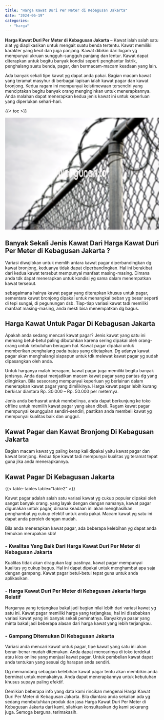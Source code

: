 ```yaml
---
title: "Harga Kawat Duri Per Meter di Kebagusan Jakarta"
date: "2024-06-19"
categories: 
  - "harga"
---
```


**Harga Kawat Duri Per Meter di Kebagusan Jakarta** – Kawat ialah salah satu alat yg diaplikasikan untuk mengait suatu benda tertentu. Kawat memiliki karakter yang kecil dan juga panjang. Kawat dibikin dari logam yg mempunyai ukruan sungguh-sungguh panjang dan lentur. Kawat dapat diterapkan untuk begitu banyak kondisi seperti penghantar listrik, penghalang suatu benda, pagar, dan bermacam-macam keadaan yang lain.

Ada banyak sekali tipe kawat yg dapat anda pakai. Bagian macam kawat yang teramat masyhur di berbagai lapisan ialah kawat pagar dan kawat bronjong. Kedua ragam ini mempunyai keistimewaan tersendiri yang menciptakan begitu banyak orang menginginkan untuk menerapkannya. Anda malahan dapat menerapkan kedua jenis kawat ini untuk keperluan yang diperlukan sehari-hari.

{{< toc >}}

![Harga Kawat Duri Per Meter di Kebagusan Jakarta](/images/jual-kawat-murah01.png)

## Banyak Sekali Jenis Kawat Dari Harga Kawat Duri Per Meter di Kebagusan Jakarta ?

Variasi diwajibkan untuk memlih antara kawat pagar diperbandingkan dg kawat bronjong, keduanya tidak dapat diperbandingkan. Hal ini berakibat dari kedua kawat tersebut mempunyai manfaat masing-masing. Dimana anda tdk dapat menerapkan untuk kondisi yg sama dalam menempatkan kawat tersebut.

sebagaimana halnya kawat pagar yang diterapkan khusus untuk pagar, sementara kawat bronjong dipakai untuk menangkal beban yg besar seperti di tepi sungai, di pegunungan dsb. Tiap-tiap variasi kawat tadi memiliki manfaat masing-masing, anda mesti bisa menempatkan dg bagus.

## Harga Kawat Untuk Pagar Di Kebagusan Jakarta

Apakah anda sedang mencari kawat pagar? Jenis kawat yang satu ini memang betul-betul paling dibutuhkan karena sering dipakai oleh orang-orang untuk kebutuhan beragam hal. Kawat pagar dipakai untuk memberikan penghalang pada batas yang ditetapkan. Dg adanya kawat pagar akan menghalangi siapapun untuk tdk melewat kawat pagar yg sudah dipasangkan oleh anda.

Untuk harganya malah beragam, kawat pagar juga memiliki begitu banyak jenisnya. Anda dapat menjadikan macam kawat pagar yang pantas dg yang diinginkan. Bila seseorang mempunyai keperluan yg berlainan dalam menerapkan kawat pagar yang dimilikinya. Harga kawat pagar lebih kurang berkisar diantara Rp. 30.000 – Rp. 50.000 per meternya.

Jenis anda berhasrat untuk membelinya, anda dapat berkunjung ke toko offline untuk memilih kawat pagar yang akan dibeli. Ragam kawat pagar mempunyai keunggulan sendiri-sendiri, pastikan anda membeli kawat yg mempunyai kualitas baik dan unggul.

## Kawat Pagar dan Kawat Bronjong Di Kebagusan Jakarta

Bagian macam kawat yg paling kerap kali dipakai yaitu kawat pagar dan kawat bronjong. Kedua tipe kawat tadi mempunyai kualitas yg teramat tepat guna jika anda menerapkannya.

## Kawat Pagar Di Kebagusan Jakarta

{{< table-tables table="table2" >}}

Kawat pagar adalah salah satu variasi kawat yg cukup populer dipakai oleh sangat banyak orang. yang layak dengan dengan namanya, kawat pagar digunakan untuk pagar, dimana keadaan ini akan menghasilkan penghambat yg cukup efektif untuk anda pakai. Macam kawat yg satu ini dapat anda peroleh dengan mudah.

Bila anda menerapkan kawat pagar, ada beberapa kelebihan yg dapat anda temukan merupakan sbb!

### \- Kwalitas Yang Baik Dari Harga Kawat Duri Per Meter di Kebagusan Jakarta

Kualitas tidak akan diragukan lagi pastinya, kawat pagar mempunyai kualitas yg cukup bagus. Hal ini dapat dipakai untuk menghambat apa saja dengan gampang. Kawat pagar betul-betul tepat guna untuk anda aplikasikan.

### \- Harga Kawat Duri Per Meter di Kebagusan Jakarta Harga Relatif

Harganya yang terjangkau bakal jadi bagian nilai lebih dari variasi kawat yg satu ini. Kawat pagar memiliki harga yang terjangkau, hal ini disebabkan variasi kawat yang ini banyak sekali peminatnya. Banyaknya pasar yang minta bakal jadi beberapa alasan dari harga kawat yang lebih terjangkau.

### \- Gampang Ditemukan Di Kebagusan Jakarta

Variasi anda mencari kawat untuk pagar, tipe kawat yang satu ini akan benar-benar mudah ditemukan. Anda dapat mencarinya di toko terdekat atau kios online yang menjual kawat pagar. Untuk pembelian kawat dapat anda tentukan yang sesuai dg harapan anda sendiri.

Dg memandang sebagian kelebihan kawat pagar tentu akan membikin anda berminat untuk memakainya. Anda dapat menerapkannya untuk kebutuhan khusus supaya paling efektif.

Demikian beberapa info yang data kami rincikan mengenai Harga Kawat Duri Per Meter di Kebagusan Jakarta. Bila diantara anda sekalian ada yg sedang membutuhkan produk dan jasa Harga Kawat Duri Per Meter di Kebagusan Jakarta dari kami, silahkan konsultasikan dg kami sekarang juga. Semoga berguna, terimakasih.
